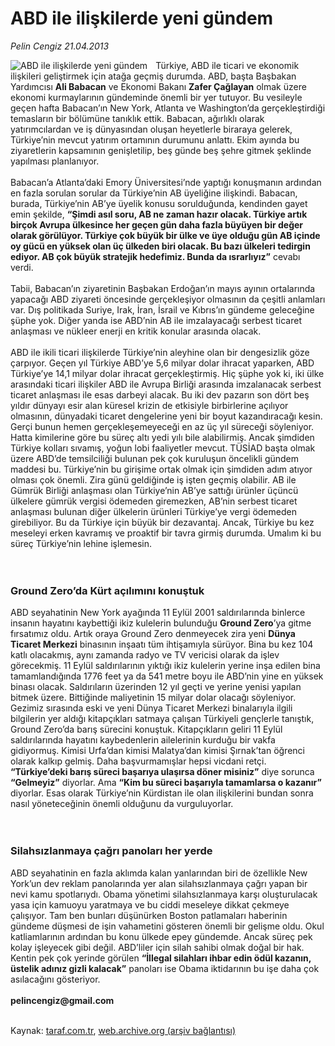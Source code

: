 # ABD ile ilişkilerde yeni gündem

*Pelin Cengiz 21.04.2013*

<div class="yazi"><img align="left" alt="ABD ile ilişkilerde yeni gündem" border="0" src="http://www.taraf.com.tr/fotoraflar/makaleler/abd-ile-iliskilerde-yeni-gundem_2905_orijinal.jpg" style="border-right-width:10px; border-color:#FFFFFF"/><p>Türkiye, ABD ile ticari ve ekonomik ilişkileri geliştirmek için atağa geçmiş durumda. ABD, başta Başbakan Yardımcısı <strong>Ali Babacan</strong> ve Ekonomi Bakanı <strong>Zafer Çağlayan</strong> olmak üzere ekonomi kurmaylarının gündeminde önemli bir yer tutuyor. Bu vesileyle geçen hafta Babacan’ın New York, Atlanta ve Washington’da gerçekleştirdiği temasların bir bölümüne tanıklık ettik. Babacan, ağırlıklı olarak yatırımcılardan ve iş dünyasından oluşan heyetlerle biraraya gelerek, Türkiye’nin mevcut yatırım ortamının durumunu anlattı. Ekim ayında bu ziyaretlerin kapsamının genişletilip, beş günde beş şehre gitmek şeklinde yapılması planlanıyor. <br/><br/>Babacan’a Atlanta’daki Emory Üniversitesi’nde yaptığı konuşmanın ardından en fazla sorulan sorular da Türkiye’nin AB üyeliğine ilişkindi. Babacan, burada, Türkiye’nin AB’ye üyelik konusu sorulduğunda, kendinden gayet emin şekilde, <strong>“Şimdi asıl soru, AB ne zaman hazır olacak. Türkiye artık birçok Avrupa ülkesince her geçen gün daha fazla büyüyen bir değer olarak görülüyor. Türkiye çok büyük bir ülke ve üye olduğu gün AB içinde oy gücü en yüksek olan üç ülkeden biri olacak. Bu bazı ülkeleri tedirgin ediyor. AB çok büyük stratejik hedefimiz. Bunda da ısrarlıyız”</strong> cevabı verdi. <br/><br/>Tabii, Babacan’ın ziyaretinin Başbakan Erdoğan’ın mayıs ayının ortalarında yapacağı ABD ziyareti öncesinde gerçekleşiyor olmasının da çeşitli anlamları var. Dış politikada Suriye, Irak, İran, İsrail ve Kıbrıs’ın gündeme geleceğine şüphe yok. Diğer yanda ise ABD’nin AB ile imzalayacağı serbest ticaret anlaşması ve nükleer enerji en kritik konular arasında olacak.<br/><br/>ABD ile ikili ticari ilişkilerde Türkiye’nin aleyhine olan bir dengesizlik göze çarpıyor. Geçen yıl Türkiye ABD’ye 5,6 milyar dolar ihracat yaparken, ABD Türkiye’ye 14,1 milyar dolar ihracat gerçekleştirmiş. Hiç şüphe yok ki, iki ülke arasındaki ticari ilişkiler ABD ile Avrupa Birliği arasında imzalanacak serbest ticaret anlaşması ile esas darbeyi alacak. Bu iki dev pazarın son dört beş yıldır dünyayı esir alan küresel krizin de etkisiyle birbirlerine açılıyor olmasının, dünyadaki ticaret dengelerine yeni bir boyut kazandıracağı kesin. Gerçi bunun hemen gerçekleşemeyeceği en az üç yıl süreceği söyleniyor. Hatta kimilerine göre bu süreç altı yedi yılı bile alabilirmiş. Ancak şimdiden Türkiye kolları sıvamış, yoğun lobi faaliyetler mevcut. TÜSİAD başta olmak üzere ABD’de temsilciliği bulunan pek çok kuruluşun öncelikli gündem maddesi bu. Türkiye’nin bu girişime ortak olmak için şimdiden adım atıyor olması çok önemli. Zira günü geldiğinde iş işten geçmiş olabilir. AB ile Gümrük Birliği anlaşması olan Türkiye’nin AB’ye sattığı ürünler üçüncü ülkelere gümrük vergisi ödemeden giremezken, AB’nin serbest ticaret anlaşması bulunan diğer ülkelerin ürünleri Türkiye’ye vergi ödemeden girebiliyor. Bu da Türkiye için büyük bir dezavantaj. Ancak, Türkiye bu kez meseleyi erken kavramış ve proaktif bir tavra girmiş durumda. Umalım ki bu süreç Türkiye’nin lehine işlemesin.<br/><br/><br/></p>
<h3>Ground Zero’da Kürt açılımını konuştuk</h3>
<p>ABD seyahatinin New York ayağında 11 Eylül 2001 saldırılarında binlerce insanın hayatını kaybettiği ikiz kulelerin bulunduğu <strong>Ground Zero</strong>’ya gitme fırsatımız oldu. Artık oraya Ground Zero denmeyecek zira yeni <strong>Dünya Ticaret Merkezi</strong> binasının inşaatı tüm ihtişamıyla sürüyor. Bina bu kez 104 katlı olacakmış, aynı zamanda radyo ve TV vericisi olarak da işlev görecekmiş. 11 Eylül saldırılarının yıktığı ikiz kulelerin yerine inşa edilen bina tamamlandığında 1776 feet ya da 541 metre boyu ile ABD’nin yine en yüksek binası olacak. Saldırıların üzerinden 12 yıl geçti ve yerine yenisi yapılan bitmek üzere. Bittiğinde maliyetinin 15 milyar dolar olacağı söyleniyor. Gezimiz sırasında eski ve yeni Dünya Ticaret Merkezi binalarıyla ilgili bilgilerin yer aldığı kitapçıkları satmaya çalışan Türkiyeli gençlerle tanıştık, Ground Zero’da barış sürecini konuştuk. Kitapçıkların geliri 11 Eylül saldırılarında hayatını kaybedenlerin ailelerinin kurduğu bir vakfa gidiyormuş. Kimisi Urfa’dan kimisi Malatya’dan kimisi Şırnak’tan öğrenci olarak kalkıp gelmiş. Daha başvurmamışlar hepsi vicdani retçi.<strong> “Türkiye’deki barış süreci başarıya ulaşırsa döner misiniz”</strong> diye sorunca<strong> “Gelmeyiz”</strong> diyorlar. Ama <strong>“Kim bu süreci başarıyla tamamlarsa o kazanır”</strong> diyorlar. Esas olarak Türkiye’nin Kürdistan ile olan ilişkilerini bundan sonra nasıl yöneteceğinin önemli olduğunu da vurguluyorlar.<br/><br/><br/></p>
<h3>Silahsızlanmaya çağrı panoları her yerde</h3>
<p>ABD seyahatinin en fazla aklımda kalan yanlarından biri de özellikle New York’un dev reklam panolarında yer alan silahsızlanmaya çağrı yapan bir nevi kamu spotlarıydı. Obama yönetimi silahsızlanmaya karşı oluşturulacak yasa için kamuoyu yaratmaya ve bu ciddi meseleye dikkat çekmeye çalışıyor. Tam ben bunları düşünürken Boston patlamaları haberinin gündeme düşmesi de işin vahametini gösteren önemli bir gelişme oldu. Okul katliamlarının ardından bu konu ülkede epey gündemde. Ancak süreç pek kolay işleyecek gibi değil. ABD’liler için silah sahibi olmak doğal bir hak. Kentin pek çok yerinde görülen <strong>“İllegal silahları ihbar edin ödül kazanın, üstelik adınız gizli kalacak”</strong> panoları ise Obama iktidarının bu işe daha çok asılacağını gösteriyor.<br/><br/><strong>pelincengiz@gmail.com <br/></strong><br/></p>
</div>

Kaynak: [taraf.com.tr](http://www.taraf.com.tr/pelin-cengiz/makale-abd-ile-iliskilerde-yeni-gundem.htm), [web.archive.org (arşiv bağlantısı)](http://web.archive.org/web/20131022064108/http://www.taraf.com.tr/pelin-cengiz/makale-abd-ile-iliskilerde-yeni-gundem.htm)
